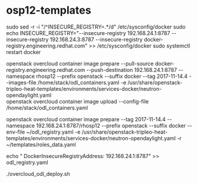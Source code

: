 # osp12-templates

sudo sed -r -i "/^INSECURE_REGISTRY=.*/d" /etc/sysconfig/docker
sudo echo INSECURE_REGISTRY="--insecure-registry 192.168.24.1:8787 --insecure-registry 192.168.24.3:8787 --insecure-registry docker-registry.engineering.redhat.com" >> /etc/sysconfig/docker
sudo systemctl restart docker

openstack overcloud container image prepare --pull-source docker-registry.engineering.redhat.com --push-destination 192.168.24.1:8787 --namespace rhosp12 --prefix openstack --suffix docker --tag 2017-11-14.4 --images-file /home/stack/odl_containers.yaml -e /usr/share/openstack-tripleo-heat-templates/environments/services-docker/neutron-opendaylight.yaml                                       
openstack overcloud container image upload --config-file /home/stack/odl_containers.yaml

openstack overcloud container image prepare --tag 2017-11-14.4 --namespace 192.168.24.1:8787/rhosp12 --prefix openstack --suffix docker --env-file ~/odl_registry.yaml -e /usr/share/openstack-tripleo-heat-templates/environments/services-docker/neutron-opendaylight.yaml -r ~/templates/roles_data.yaml          

echo "  DockerInsecureRegistryAddress: 192.168.24.1:8787" >>   odl_registry.yaml

./overcloud_odl_deploy.sh

